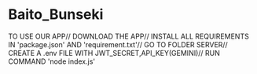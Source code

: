 # Baito_Bunseki
TO USE OUR APP//
DOWNLOAD THE APP//
INSTALL ALL REQUIREMENTS IN 'package.json' AND 'requirement.txt'//
GO TO FOLDER SERVER//
CREATE A .env FILE WITH JWT_SECRET,API_KEY(GEMINI)//
RUN COMMAND 'node index.js'
